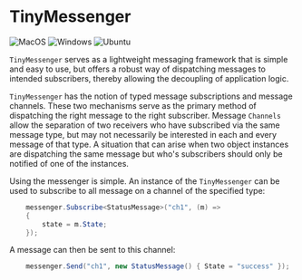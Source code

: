 # TinyMessenger

![MacOS](https://github.com/RyaPorter/TinyMessenger/workflows/MacOS/badge.svg?branch=master)
![Windows](https://github.com/RyaPorter/TinyMessenger/workflows/Windows/badge.svg?branch=master)
![Ubuntu](https://github.com/RyaPorter/TinyMessenger/workflows/Ubuntu/badge.svg?branch=master)

`TinyMessenger` serves as a lightweight messaging framework that is simple and easy to use, but offers a robust way of dispatching messages to intended subscribers, thereby allowing the decoupling of application logic.

`TinyMessenger` has the notion of typed message subscriptions and message channels. These two mechanisms serve as the primary method of dispatching the right message to the right subscriber. Message `Channels` allow the separation of two receivers who have subscribed via the same message type, but may not necessarily be interested in each and every message of that type. A situation that can arise when two object instances are dispatching the same message but who's subscribers should only be notified of one of the instances.

Using the messenger is simple. An instance of the `TinyMessenger` can be used to subscribe to all message on a channel of the specified type:
``` csharp
    messenger.Subscribe<StatusMessage>("ch1", (m) =>
    {
        state = m.State;
    });
```

A message can then be sent to this channel:
``` csharp
    messenger.Send("ch1", new StatusMessage() { State = "success" });
```